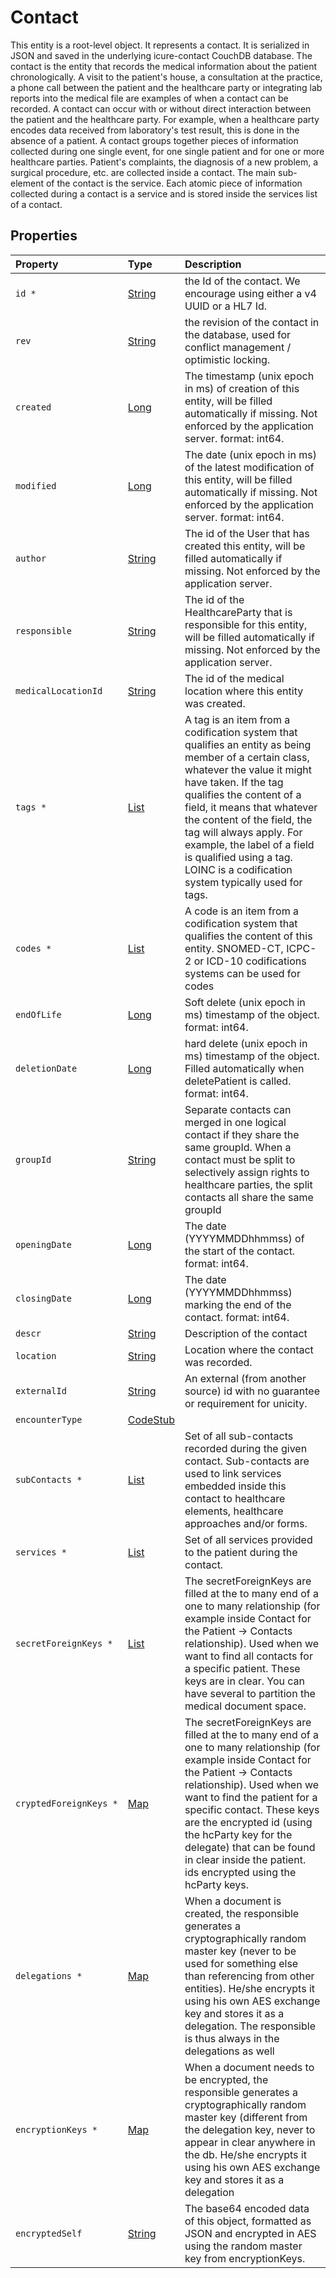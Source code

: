 # Contact

This entity is a root-level object. It represents a contact. It is serialized in JSON and saved in the underlying icure-contact CouchDB database.
The contact is the entity that records the medical information about the patient chronologically. A visit to the patient&#x27;s house, a consultation at the practice, a phone call between the patient and the healthcare party or integrating lab reports into the medical file are examples of when a contact can be recorded.
A contact can occur with or without direct interaction between the patient and the healthcare party. For example, when a healthcare party encodes data received from laboratory&#x27;s test result, this is done in the absence of a patient.
A contact groups together pieces of information collected during one single event, for one single patient and for one or more healthcare parties. Patient&#x27;s complaints, the diagnosis of a new problem, a surgical procedure, etc. are collected inside a contact.
The main sub-element of the contact is the service. Each atomic piece of information collected during a contact is a service and is stored inside the services list of a contact.



## Properties

| Property | Type | Description |
| :--- | :--- | :--- |
| `id * ` | [String](String) | the Id of the contact. We encourage using either a v4 UUID or a HL7 Id.  |
| `rev ` | [String](String) | the revision of the contact in the database, used for conflict management / optimistic locking.  |
| `created ` | [Long](Long) | The timestamp (unix epoch in ms) of creation of this entity, will be filled automatically if missing. Not enforced by the application server. format: int64. |
| `modified ` | [Long](Long) | The date (unix epoch in ms) of the latest modification of this entity, will be filled automatically if missing. Not enforced by the application server. format: int64. |
| `author ` | [String](String) | The id of the User that has created this entity, will be filled automatically if missing. Not enforced by the application server.  |
| `responsible ` | [String](String) | The id of the HealthcareParty that is responsible for this entity, will be filled automatically if missing. Not enforced by the application server.  |
| `medicalLocationId ` | [String](String) | The id of the medical location where this entity was created.  |
| `tags * ` | [List](CodeStub) | A tag is an item from a codification system that qualifies an entity as being member of a certain class, whatever the value it might have taken. If the tag qualifies the content of a field, it means that whatever the content of the field, the tag will always apply. For example, the label of a field is qualified using a tag. LOINC is a codification system typically used for tags.  |
| `codes * ` | [List](CodeStub) | A code is an item from a codification system that qualifies the content of this entity. SNOMED-CT, ICPC-2 or ICD-10 codifications systems can be used for codes  |
| `endOfLife ` | [Long](Long) | Soft delete (unix epoch in ms) timestamp of the object. format: int64. |
| `deletionDate ` | [Long](Long) | hard delete (unix epoch in ms) timestamp of the object. Filled automatically when deletePatient is called. format: int64. |
| `groupId ` | [String](String) | Separate contacts can merged in one logical contact if they share the same groupId. When a contact must be split to selectively assign rights to healthcare parties, the split contacts all share the same groupId  |
| `openingDate ` | [Long](Long) | The date (YYYYMMDDhhmmss) of the start of the contact. format: int64. |
| `closingDate ` | [Long](Long) | The date (YYYYMMDDhhmmss) marking the end of the contact. format: int64. |
| `descr ` | [String](String) | Description of the contact  |
| `location ` | [String](String) | Location where the contact was recorded.  |
| `externalId ` | [String](String) | An external (from another source) id with no guarantee or requirement for unicity.  |
| `encounterType ` | [CodeStub](CodeStub) |   |
| `subContacts * ` | [List](SubContact) | Set of all sub-contacts recorded during the given contact. Sub-contacts are used to link services embedded inside this contact to healthcare elements, healthcare approaches and/or forms.  |
| `services * ` | [List](Service) | Set of all services provided to the patient during the contact.  |
| `secretForeignKeys * ` | [List](String) | The secretForeignKeys are filled at the to many end of a one to many relationship (for example inside Contact for the Patient -> Contacts relationship). Used when we want to find all contacts for a specific patient. These keys are in clear. You can have several to partition the medical document space.  |
| `cryptedForeignKeys * ` | [Map](List) | The secretForeignKeys are filled at the to many end of a one to many relationship (for example inside Contact for the Patient -> Contacts relationship). Used when we want to find the patient for a specific contact. These keys are the encrypted id (using the hcParty key for the delegate) that can be found in clear inside the patient. ids encrypted using the hcParty keys.  |
| `delegations * ` | [Map](List) | When a document is created, the responsible generates a cryptographically random master key (never to be used for something else than referencing from other entities). He/she encrypts it using his own AES exchange key and stores it as a delegation. The responsible is thus always in the delegations as well  |
| `encryptionKeys * ` | [Map](List) | When a document needs to be encrypted, the responsible generates a cryptographically random master key (different from the delegation key, never to appear in clear anywhere in the db. He/she encrypts it using his own AES exchange key and stores it as a delegation  |
| `encryptedSelf ` | [String](String) | The base64 encoded data of this object, formatted as JSON and encrypted in AES using the random master key from encryptionKeys.  |

